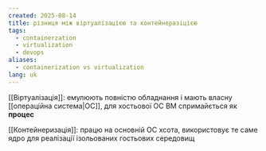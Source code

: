 ```yaml
---
created: 2025-08-14
title: різниця між віртуалізацією та контейнеразіцією
tags:
  - containerzation
  - virtualization
  - devops
aliases:
  - containerization vs virtualization
lang: uk
---
```

[[Віртуалізація]]: емулюють повністю обладнання і мають власну [[операційна система|ОС]], для хостьової ОС ВМ спримайється як **процес**

[[Контейнеризація]]: працю на основній ОС хсота, використовує те саме ядро для реалізації ізольованих гостьових середовищ